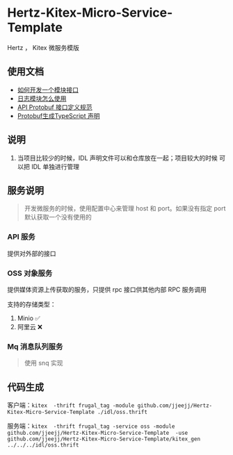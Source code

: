 # Hertz-Kitex-Micro-Service-Template

Hertz ， Kitex 微服务模版

## 使用文档

* [如何开发一个模块接口](./docs/如何开发一个模块接口.md)
* [日志模块怎么使用](./docs/日志模块怎么使用.md)
* [API Protobuf 接口定义规范](./docs/API%20Protobuf%20接口定义规范.md)
* [Protobuf生成TypeScript 声明](./docs/Protobuf生成TypeScript%20声明.md)


## 说明

1. 当项目比较少的时候，IDL 声明文件可以和仓库放在一起；项目较大的时候 可以把 IDL 单独进行管理

## 服务说明

> 开发微服务的时候，使用配置中心来管理 host 和 port。如果没有指定 port 默认获取一个没有使用的

### API 服务

提供对外部的接口

### OSS 对象服务

提供媒体资源上传获取的服务，只提供 rpc 接口供其他内部 RPC 服务调用

支持的存储类型：
1. Minio  ✅
2. 阿里云  ❌

### Mq 消息队列服务

> 使用 snq 实现

## 代码生成

客户端：`kitex  -thrift frugal_tag -module github.com/jjeejj/Hertz-Kitex-Micro-Service-Template ./idl/oss.thrift`

服务端：`kitex  -thrift frugal_tag -service oss -module github.com/jjeejj/Hertz-Kitex-Micro-Service-Template  -use github.com/jjeejj/Hertz-Kitex-Micro-Service-Template/kitex_gen ../../../idl/oss.thrift`
